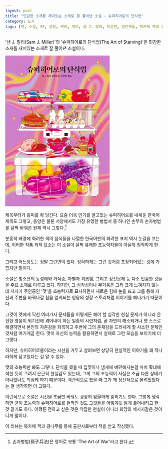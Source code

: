 ```yaml
---
layout: post
title: "민감한 소재를 재미있는 소재로 잘 풀어낸 소설 - 슈퍼히어로의 단식법"
category: 도서
tags: [책, 소설, SF, 성장, 퀴어, 게이, 샘 J. 밀러, 이윤진, 열린책들, 북카페 책과 콩나무, 서평]
---
```


'샘 J. 밀러(Sam J. Miller)'의
'슈퍼히어로의 단식법(The Art of Starving)'은
민감한 소재를 재미있는 소재로 잘 풀어낸 소설이다.

![표지](/images/book/the-art-of-starving-book-h480.jpg)

제목부터가 흥미를 확 당긴다.
요즘 더욱 인기를 끌고있는 슈퍼히어로를 내세운 한국어 제목도 그렇고,
동양은 물론 서양에서도 가장 유명한 병법서 중 하나인 손무의 손자병법을 살짝 바꿔쓴 원제 역시 그렇다.[^1]

[^1]: 손자병법(孫子兵法)은 영어로 보통 'The Art of War'라고 한다.

분홍색 배경에 화려한 색의 음식들을 나열한 한국어판의 화려한 표지 역시 눈길을 끄는데,
이러한 작품 외적 요소는 이 소설이 살짝 유쾌한 초능력자물이 아닐까 짐작하게 한다.

그리고 어느정도는 정말 그런면이 있다.
정확하게는 그런 것처럼 포장되어있는 것에 가깝지만 말이다.

소설은 청소년의 동성애와 거식증, 차별과 괴롭힘, 그리고 정신문제 등 다소 민감한 것들을 주요 소재로 다루고 있다.
하지만, 그 심각성이나 무거움은 그리 크게 느껴지지 않는데
저자가 주인공인 '맷'을 초능력자로 묘사하면서
새로운 힘에 눈을 뜨고 그를 통해 자신과 주변을 바꿔나갈 힘을 얻게되는
영웅의 성장 스토리처럼 이야기를 해나가기 때문이다.

그것이 맷에게 닥친 여러가지 문제들을 어떻게든 해야 할 심각한 현실 문제가 아니라
온전한 영웅이 되기전에 겪어내야 하는 일종의 시련처럼,
곧 자연히 해소되거나 맷 스스로 해결하면서 본인의 자존감을 회복하고 주변에 그의 존재감을 드러내게 할
사소한 문제인 것처럼 여기게끔 한다.
맷이 자신의 능력을 활용하면서 실제로 그런 모습을 보이기에 더 그렇다.

하지만, 슈퍼히어로물이라는 시선을 거두고 살펴보면
상당히 현실적인 이야기를 꽤 적나라하게 담고있다는 걸 알 수 있다.

맷의 초능력만 봐도 그렇다.
단식을 했을 때 입맛이나 냄새에 예민해지는걸 마치 확대해석한 듯이 그려서 은근히 현실감도 있는데,
그게 그의 초능력이 사실은 조금 다른 상태가 아니었나도 의심케 하기 때문이다.
객관적으로 봤을 때 그가 꽤 정신적으로 몰려있었다는 걸 생각하면 더 그렇다.

이런식으로 소설은 시선을 조금만 바꿔도 굉장히 암울하게 읽히기도 한다.
그렇게 생각하면 굳이 초능력과 슈퍼히어로를 들먹인 것도
그것들을 어떻게듯 밝게 풀어내려고 한 것 같기도 하다.
어쨌든 전하고 싶은 것은 착잡한 현실이 아니라 희망의 메시지같은 것이니까 말이다.



<div class="im im-info">
이 리뷰는 북카페 책과 콩나무를 통해 출판사로부터 책을 받고 작성했다.
</div>
